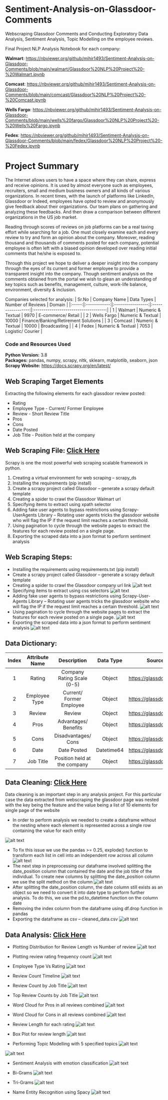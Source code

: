 # Sentiment-Analysis-on-Glassdoor-Comments
Webscraping Glassdoor Comments and Conducting Exploratory Data Analysis, Sentiment Analysis, Topic Modelling on the employee reviews. 

Final Project NLP Analysis Notebook for each company:

**Walmart**: https://nbviewer.org/github/mihir1493/Sentiment-Analysis-on-Glassdoor-Comments/blob/main/walmart/Glassdoor%20NLP%20Project%20-%20Walmart.ipynb

**Comcast**: https://nbviewer.org/github/mihir1493/Sentiment-Analysis-on-Glassdoor-Comments/blob/main/comcast/Glassdoor%20NLP%20Project%20-%20Comcast.ipynb

**Wells Fargo**: https://nbviewer.org/github/mihir1493/Sentiment-Analysis-on-Glassdoor-Comments/blob/main/wells%20fargo/Glassdoor%20NLP%20Project%20-%20Wells%20Fargo.ipynb

**Fedex**: https://nbviewer.org/github/mihir1493/Sentiment-Analysis-on-Glassdoor-Comments/blob/main/fedex/Glassdoor%20NLP%20Project%20-%20Fedex.ipynb

# Project Summary
The Internet allows users to have a space where they can share, express and receive opinions. It is used by almost everyone such as employees, recruiters, small and medium business owners and all kinds of various organizations. In recent times, with the launch of platforms like LinkedIn, Glassdoor or Indeed, employees have opted to review and anonymously give feedback about their organizations. Our team plans on gathering and analyzing these feedbacks. And then draw a comparison between different organizations in the US job market. 

Reading through scores of reviews on job platforms can be a real taxing effort while searching for a job. One must closely examine each and every review to try and form an opinion about the company. Moreover, reading thousand and thousands of comments posted for each company, potential employee is often left with a biased opinion developed over reading initial comments that he/she is exposed to. 
  
Through this project we hope to deliver a deeper insight into the company through the eyes of its current and former employee to provide a transparent insight into the company. Though sentiment analysis on the comments obtained from the portal we wish to glean an understanding of key topics such as benefits, management, culture, work-life balance, environment, diversity & inclusion.

Companies selected for analysis:
| Sr.No | Company Name |     Data Types    | Number of Reviews |                Domain                |
|:-----:|:------------:|:-----------------:|:-----------------:|:------------------------------------:|
| 1     | Walmart      | Numeric & Textual |        9970       |          E-commerce/ Retail          |
| 2     | Wells Fargo  | Numeric & Textual |       10000       | Finance/Banking/Retirement Solutions |
| 3     | Comcast      | Numeric & Textual |       10000       |             Broadcasting             |
| 4     | Fedex        | Numeric & Textual |        7053       |           Logistic/ Courier          |

### Code and Resources Used 
**Python Version:** 3.8  
**Packages:** pandas, numpy, scrapy, nltk, sklearn, matplotlib, seaborn, json  
**Scrapy Website:** https://docs.scrapy.org/en/latest/  

## Web Scraping Target Elements
Extracting the following elements for each glassdoor review posted:
*	Rating
*	Employee Type - Current/ Former Employee
*	Review - Short Review Title
*	Pros
*	Cons
*	Date Posted
*	Job Title - Position held at the company

## Web Scraping File: [Click Here](https://github.com/mihir1493/Sentiment-Analysis-on-Glassdoor-Comments/blob/main/glassdoor/glassdoor/spiders/glassdoor_spider.py)

Scrapy is one the most powerful web scraping scalable framework in python. 

1.	Creating a virtual environment for web scraping – scrapy_ds 
2.	Installing the requirements (pip install)
3.	Create a scrapy project called Glassdoor – generate a scrapy default template
4.	Creating a spider to crawl the Glassdoor Walmart url
5.	Specifying items to extract using xpath selector 
6.	Adding fake user agents to bypass restrictions using Scrapy-UserAgents Library – Rotating user agents tricks the glassdoor website who will flag the IP if the request limit reaches a certain threshold. 
7.	Using pagination to cycle through the website pages to extract the features for each review posted on a single page. 
8.	Exporting the scraped data into a json format to perform sentiment analysis

## Web Scraping Steps:
*	Installing the requirements using requirements.txt (pip install)
*	Create a scrapy project called Glassdoor – generate a scrapy default template
*	Creating a spider to crawl the Glassdoor company url link
![alt text](https://github.com/mihir1493/Sentiment-Analysis-on-Glassdoor-Comments/blob/main/img%20src/Picture1.jpg)
*	Specifying items to extract using css selectors
![alt text](https://github.com/mihir1493/Sentiment-Analysis-on-Glassdoor-Comments/blob/main/img%20src/Picture2.jpg)
*	Adding fake user agents to bypass restrictions using Scrapy-User-Agents Library – Rotating user agents tricks the glassdoor website who will flag the IP if the request limit reaches a certain threshold.
![alt text](https://github.com/mihir1493/Sentiment-Analysis-on-Glassdoor-Comments/blob/main/img%20src/Picture3.jpg)
*	Using pagination to cycle through the website pages to extract the features for each review posted on a single page.
![alt text](https://github.com/mihir1493/Sentiment-Analysis-on-Glassdoor-Comments/blob/main/img%20src/Picture4.jpg)
*	Exporting the scraped data into a json format to perform sentiment analysis
![alt text](https://github.com/mihir1493/Sentiment-Analysis-on-Glassdoor-Comments/blob/main/img%20src/Picture5.jpg)

## Data Dictionary: 
| Index | Attribute Name |          Description         |  Data Type |         Source         |
|:-----:|:--------------:|:----------------------------:|:----------:|:----------------------:|
|   1   |     Rating     |  Company Rating Scale (0-5)  |   Object   | https://glassdoor.com/ |
|   2   |  Employee Type |   Current/ Former Employee   |   Object   | https://glassdoor.com/ |
|   3   |     Review     |            Review            |   Object   | https://glassdoor.com/ |
|   4   |      Pros      |     Advantages/ Benefits     |   Object   | https://glassdoor.com/ |
|   5   |      Cons      |      Disadvantages/ Cons     |   Object   | https://glassdoor.com/ |
|   6   |      Date      |          Date Posted         | Datetime64 | https://glassdoor.com/ |
|   7   |    Job Title   | Position held at the company |   Object   | https://glassdoor.com/ |

## Data Cleaning: [Click Here](https://github.com/mihir1493/Sentiment-Analysis-on-Glassdoor-Comments/blob/main/Glassdoor_Data_Cleaning.ipynb)
Data cleaning is an important step in any analysis project. For this particular case the data extracted from webscraping the glassdoor page was nested with the key being the feature and the value being a list of 10 elements for single page of the website

*	In order to perform analysis we needed to create a dataframe without the nesting where each element is represented across a single row containing the value for each entity

![alt text](https://github.com/mihir1493/Sentiment-Analysis-on-Glassdoor-Comments/blob/main/img%20src/Picture6.jpg)
*	To fix this issue we use the pandas >= 0.25, explode() function to transform each list in cell into an independent row across all column
![alt text](https://github.com/mihir1493/Sentiment-Analysis-on-Glassdoor-Comments/blob/main/img%20src/Picture7.jpg)
*	The next step in preprocessing our dataframe involved splitting the date_position column that contained the date and the job title of the individual. To create new columns by splitting the date_position column we use the split method on the column 
![alt text](https://github.com/mihir1493/Sentiment-Analysis-on-Glassdoor-Comments/blob/main/img%20src/Picture8.jpg)
*	After splitting the date_position column, the date column still exists as an object so we need to convert it into date type to perform further analysis. To do this, we use the pd.to_datetime function on the column date
*	Removing the index column from the dataframe using df.drop function in pandas
*	Exporting the dataframe as csv – cleaned_data.csv
![alt text](https://github.com/mihir1493/Sentiment-Analysis-on-Glassdoor-Comments/blob/main/img%20src/Picture9.jpg)

## Data Analysis: [Click Here]()

* Plotting Distribution for Review Length vs Number of review
![alt text](https://github.com/mihir1493/Sentiment-Analysis-on-Glassdoor-Comments/blob/main/img%20src/a1.JPG)

* Plotting review rating frequency count
![alt text](https://github.com/mihir1493/Sentiment-Analysis-on-Glassdoor-Comments/blob/main/img%20src/a2.PNG)

* Employee Type Vs Rating 
![alt text](https://github.com/mihir1493/Sentiment-Analysis-on-Glassdoor-Comments/blob/main/img%20src/a3.PNG)

* Review Count Timeline
![alt text](https://github.com/mihir1493/Sentiment-Analysis-on-Glassdoor-Comments/blob/main/img%20src/a4.PNG)

* Review Count by Job Title 
![alt text](https://github.com/mihir1493/Sentiment-Analysis-on-Glassdoor-Comments/blob/main/img%20src/a5.PNG)

* Top Review Counts by Job Title
![alt text](https://github.com/mihir1493/Sentiment-Analysis-on-Glassdoor-Comments/blob/main/img%20src/a6.JPG)

* Word Cloud for Pros in all reviews combined
![alt text](https://github.com/mihir1493/Sentiment-Analysis-on-Glassdoor-Comments/blob/main/img%20src/a7.JPG)

* Word Cloud for Cons in all reviews combined
![alt text](https://github.com/mihir1493/Sentiment-Analysis-on-Glassdoor-Comments/blob/main/img%20src/a8.JPG)

* Review Length for each rating
![alt text](https://github.com/mihir1493/Sentiment-Analysis-on-Glassdoor-Comments/blob/main/img%20src/a9.JPG)

* Box Plot for review length 
![alt text](https://github.com/mihir1493/Sentiment-Analysis-on-Glassdoor-Comments/blob/main/img%20src/a10.JPG)

* Performing Topic Modelling with 5 specified topics
![alt text](https://github.com/mihir1493/Sentiment-Analysis-on-Glassdoor-Comments/blob/main/img%20src/a11.JPG)

![alt text](https://github.com/mihir1493/Sentiment-Analysis-on-Glassdoor-Comments/blob/main/img%20src/a12.JPG)

* Sentiment Analysis with emotion classification
![alt text](https://github.com/mihir1493/Sentiment-Analysis-on-Glassdoor-Comments/blob/main/img%20src/a13.PNG)

* Bi-Grams 
![alt text](https://github.com/mihir1493/Sentiment-Analysis-on-Glassdoor-Comments/blob/main/img%20src/a14.JPG)

* Tri-Grams
![alt text](https://github.com/mihir1493/Sentiment-Analysis-on-Glassdoor-Comments/blob/main/img%20src/a15.JPG)

* Name Entity Recognition using Spacy
![alt text](https://github.com/mihir1493/Sentiment-Analysis-on-Glassdoor-Comments/blob/main/img%20src/a16.PNG)


 


























